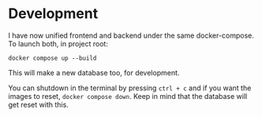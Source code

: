 # Development

I have now unified frontend and backend under the same docker-compose.
To launch both, in project root:

`docker compose up --build`

This will make a new database too, for development.

You can shutdown in the terminal by pressing `ctrl + c` and if you want the images to reset, `docker compose down`. Keep in mind that the database will get reset with this.
